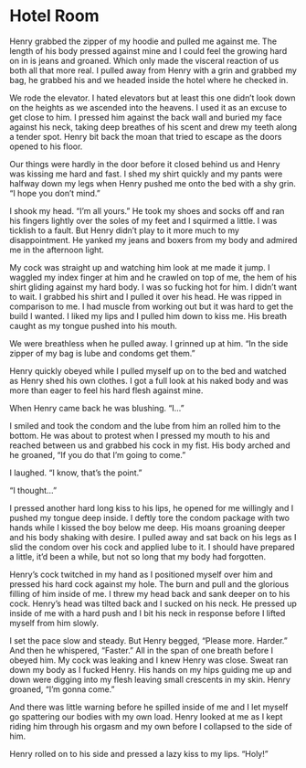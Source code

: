 # Hotel Room

Henry grabbed the zipper of my hoodie and pulled me against me. The length of his body pressed against mine and I could feel the growing hard on in is jeans and groaned. Which only made the visceral reaction of us both all that more real. I pulled away from Henry with a grin and grabbed my bag, he grabbed his and we headed inside the hotel where he checked in.

We rode the elevator. I hated elevators but at least this one didn’t look down on the heights as we ascended into the heavens. I used it as an excuse to get close to him. I pressed him against the back wall and buried my face against his neck, taking deep breathes of his scent and drew my teeth along a tender spot. Henry bit back the moan that tried to escape as the doors opened to his floor.

Our things were hardly in the door before it closed behind us and Henry was kissing me hard and fast. I shed my shirt quickly and my pants were halfway down my legs when Henry pushed me onto the bed with a shy grin. “I hope you don’t mind.”

I shook my head. “I’m all yours.” He took my shoes and socks off and ran his fingers lightly over the soles of my feet and I squirmed a little. I was ticklish to a fault. But Henry didn’t play to it more much to my disappointment. He yanked my jeans and boxers from my body and admired me in the afternoon light.

My cock was straight up and watching him look at me made it jump. I waggled my index finger at him and he crawled on top of me, the hem of his shirt gliding against my hard body. I was so fucking hot for him. I didn’t want to wait. I grabbed his shirt and I pulled it over his head. He was ripped in comparison to me. I had muscle from working out but it was hard to get the build I wanted. I liked my lips and I pulled him down to kiss me. His breath caught as my tongue pushed into his mouth.

We were breathless when he pulled away. I grinned up at him. “In the side zipper of my bag is lube and condoms get them.”

Henry quickly obeyed while I pulled myself up on to the bed and watched as Henry shed his own clothes. I got a full look at his naked body and was more than eager to feel his hard flesh against mine.

When Henry came back he was blushing. “I…”

I smiled and took the condom and the lube from him an rolled him to the bottom. He was about to protest when I pressed my mouth to his and reached between us and grabbed his cock in my fist. His body arched and he groaned, “If you do that I’m going to come.”

I laughed. “I know, that’s the point.”

“I thought…”

I pressed another hard long kiss to his lips, he opened for me willingly and I pushed my tongue deep inside. I deftly tore the condom package with two hands while I kissed the boy below me deep. His moans groaning deeper and his body shaking with desire. I pulled away and sat back on his legs as I slid the condom over his cock and applied lube to it. I should have prepared a little, it’d been a while, but not so long that my body had forgotten.

Henry’s cock twitched in my hand as I positioned myself over him and pressed his hard cock against my hole. The burn and pull and the glorious filling of him inside of me. I threw my head back and sank deeper on to his cock. Henry’s head was tilted back and I sucked on his neck. He pressed up inside of me with a hard push and I bit his neck in response before I lifted myself from him slowly.

I set the pace slow and steady. But Henry begged, “Please more. Harder.” And then he whispered, “Faster.” All in the span of one breath before I obeyed him. My cock was leaking and I knew Henry was close. Sweat ran down my body as I fucked Henry. His hands on my hips guiding me up and down were digging into my flesh leaving small crescents in my skin. Henry groaned, “I’m gonna come.”

And there was little warning before he spilled inside of me and I let myself go spattering our bodies with my own load. Henry looked at me as I kept riding him through his orgasm and my own before I collapsed to the side of him.

Henry rolled on to his side and pressed a lazy kiss to my lips. “Holy!”